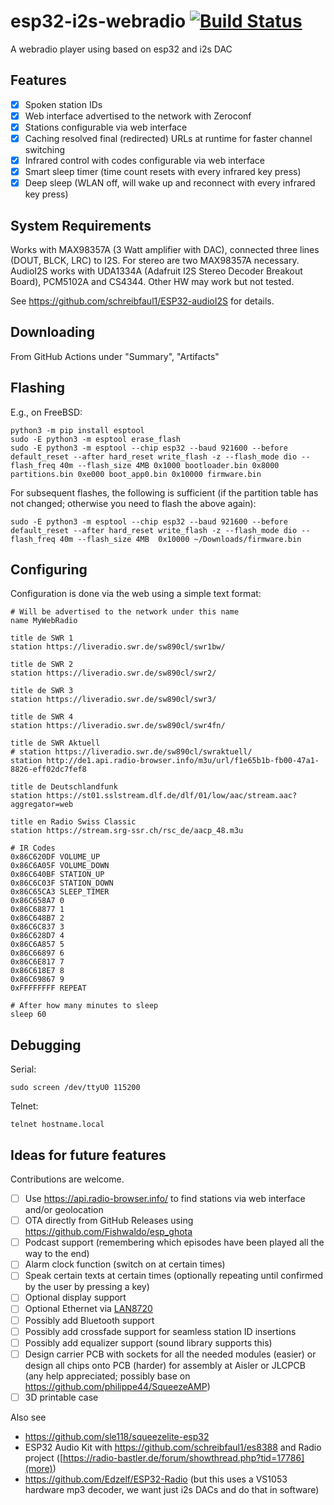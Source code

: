 # esp32-i2s-webradio [![Build Status](https://github.com/probonopd/esp32-i2s-webradio/actions/workflows/compile.yml/badge.svg)](https://github.com/probonopd/esp32-i2s-webradio/actions/workflows/compile.yml)

A webradio player using based on esp32 and i2s DAC

## Features

- [x] Spoken station IDs
- [x] Web interface advertised to the network with Zeroconf
- [x] Stations configurable via web interface
- [x] Caching resolved final (redirected) URLs at runtime for faster channel switching
- [x] Infrared control with codes configurable via web interface
- [x] Smart sleep timer (time count resets with every infrared key press)
- [x] Deep sleep (WLAN off, will wake up and reconnect with every infrared key press)

## System Requirements

Works with MAX98357A (3 Watt amplifier with DAC), connected three lines (DOUT, BLCK, LRC) to I2S. For stereo are two MAX98357A necessary. AudioI2S works with UDA1334A (Adafruit I2S Stereo Decoder Breakout Board), PCM5102A and CS4344. Other HW may work but not tested.

See https://github.com/schreibfaul1/ESP32-audioI2S for details.

## Downloading

From GitHub Actions under "Summary", "Artifacts"

## Flashing

E.g., on FreeBSD:

```
python3 -m pip install esptool
sudo -E python3 -m esptool erase_flash
sudo -E python3 -m esptool --chip esp32 --baud 921600 --before default_reset --after hard_reset write_flash -z --flash_mode dio --flash_freq 40m --flash_size 4MB 0x1000 bootloader.bin 0x8000 partitions.bin 0xe000 boot_app0.bin 0x10000 firmware.bin
```

For subsequent flashes, the following is sufficient (if the partition table has not changed; otherwise you need to flash the above again):

```
sudo -E python3 -m esptool --chip esp32 --baud 921600 --before default_reset --after hard_reset write_flash -z --flash_mode dio --flash_freq 40m --flash_size 4MB  0x10000 ~/Downloads/firmware.bin
```

## Configuring

Configuration is done via the web using a simple text format:

```
# Will be advertised to the network under this name
name MyWebRadio

title de SWR 1
station https://liveradio.swr.de/sw890cl/swr1bw/

title de SWR 2
station https://liveradio.swr.de/sw890cl/swr2/

title de SWR 3
station https://liveradio.swr.de/sw890cl/swr3/

title de SWR 4
station https://liveradio.swr.de/sw890cl/swr4fn/

title de SWR Aktuell
# station https://liveradio.swr.de/sw890cl/swraktuell/
station http://de1.api.radio-browser.info/m3u/url/f1e65b1b-fb00-47a1-8826-eff02dc7fef8

title de Deutschlandfunk
station https://st01.sslstream.dlf.de/dlf/01/low/aac/stream.aac?aggregator=web

title en Radio Swiss Classic
station https://stream.srg-ssr.ch/rsc_de/aacp_48.m3u

# IR Codes
0x86C620DF VOLUME_UP
0x86C6A05F VOLUME_DOWN
0x86C640BF STATION_UP
0x86C6C03F STATION_DOWN
0x86C65CA3 SLEEP_TIMER
0x86C658A7 0
0x86C68877 1
0x86C648B7 2
0x86C6C837 3
0x86C628D7 4
0x86C6A857 5
0x86C66897 6
0x86C6E817 7
0x86C618E7 8
0x86C69867 9
0xFFFFFFFF REPEAT

# After how many minutes to sleep
sleep 60
```

## Debugging

Serial:

```
sudo screen /dev/ttyU0 115200
```

Telnet:

```
telnet hostname.local
```

## Ideas for future features

Contributions are welcome.

- [ ] Use https://api.radio-browser.info/ to find stations via web interface and/or geolocation
- [ ] OTA directly from GitHub Releases using https://github.com/Fishwaldo/esp_ghota
- [ ] Podcast support (remembering which episodes have been played all the way to the end)
- [ ] Alarm clock function (switch on at certain times)
- [ ] Speak certain texts at certain times (optionally repeating until confirmed by the user by pressing a key)
- [ ] Optional display support
- [ ] Optional Ethernet via [LAN8720](https://sautter.com/blog/ethernet-on-esp32-using-lan8720/)
- [ ] Possibly add Bluetooth support
- [ ] Possibly add crossfade support for seamless station ID insertions
- [ ] Possibly add equalizer support (sound library supports this)
- [ ] Design carrier PCB with sockets for all the needed modules (easier) or design all chips onto PCB (harder) for assembly at Aisler or JLCPCB (any help appreciated; possibly base on https://github.com/philippe44/SqueezeAMP)
- [ ] 3D printable case

Also see

* https://github.com/sle118/squeezelite-esp32
* ESP32 Audio Kit with https://github.com/schreibfaul1/es8388 and Radio project ([https://radio-bastler.de/forum/showthread.php?tid=17786](more))
* https://github.com/Edzelf/ESP32-Radio (but this uses a VS1053 hardware mp3 decoder, we want just i2s DACs and do that in software)
